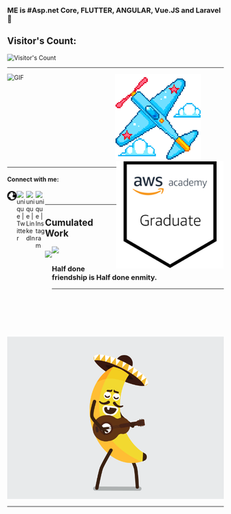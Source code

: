### ME is #Asp.net Core, FLUTTER, ANGULAR, Vue.JS and Laravel 👋

<!--
**Samyush/SAMYUSH** is a ✨ _special_ ✨ repository because its `README.md` (this file) appears on your GitHub profile.

Here are some ideas to get you started:
-->
## Visitor's Count:
![Visitor's Count](https://profile-counter.glitch.me/%7Bsamyush%7D/count.svg)

---

![Header](https://github.com/Samyush/samyush.com.np/blob/constructionIterration1/assets/aeroplanesImages/flyingObject3.gif)
<img align="left" alt="GIF" src="https://media.giphy.com/media/kbRb4eyCNC0aMz5x68/giphy.gif" width=250 />
<img align="right" alt="AWS" src="https://github.com/Samyush/SchoolAppASPv2/blob/master/SchoolAppASPv2.Identity/wwwroot/images/aws-academy-graduate-aws-academy-cloud-foundations.png" width=250 />


<!-- the below code is commented and is of github stats and can be used for later purpose -->

<!-- [![SAMYUSH's GitHub Stats](https://github-readme-stats.vercel.app/api?username=samyush&&show_icons=true&title_color=ffffff&icon_color=bb2acf&text_color=daf7dc&bg_color=151515)](https://github.com/samyush) -->

---

#### Connect with me:

[<img align="left" alt="unique" width="22px" src="https://raw.githubusercontent.com/iconic/open-iconic/master/svg/globe.svg" />][website]
[<img align="left" alt="unique | Twitter" width="22px" src="https://cdn.jsdelivr.net/npm/simple-icons@v3/icons/twitter.svg" />][twitter]
[<img align="left" alt="unique | LinkedIn" width="22px" src="https://cdn.jsdelivr.net/npm/simple-icons@v3/icons/linkedin.svg" />][linkedin]
[<img align="left" alt="unique | Instagram" width="22px" src="https://cdn.jsdelivr.net/npm/simple-icons@v3/icons/instagram.svg" />][instagram]

<br/>

<!-- <p float="left">
  <a href="https://www.instagram.com/samyush/"><img align="left" width="25" height="25" src="https://github.com/Samyush/samyush.com.np/blob/master/assets/images/insta.png"/></a>
  <a href="https://www.linkedin.com/in/samyush-m-4232a3150/"><img align="left" width="25" height="25" src="https://github.com/Samyush/samyush.com.np/blob/master/assets/images/LinkedIn-Logo.wine.png"/></a>
</p><br/> -->
<!-- &nbsp; -->


<!-- [![SAMYUSH's GitHub Stats](https://github-readme-stats.vercel.app/api?username=samyush&show_icons=true&&them=&hide_title=false)](https://github.com/samyush)
![Header](https://github.com/Samyush/samyush.com.np/blob/constructionIterration1/assets/aeroplanesImages/flyingObject3.gif) -->

---
 ## Cumulated Work
<img align="left" style="margin-top: 10px" src="https://github-readme-stats.vercel.app/api?username=samyush&theme=midnight-purple&count_private=true&show_icons=true" height=200>  
<img src="https://github-readme-stats.vercel.app/api/top-langs/?username=samyush&langs_count=3&theme=midnight-purple&show_icons=true&hide=html,css,glsl" height=200>

<!-- the below code is commented and can be used for later purpose -->

<!-- [![Top Langs](https://github-readme-stats.vercel.app/api/top-langs/?username=samyush&layout=compact&theme=radical)](https://github-readme-stats.vercel.app/api/top-langs/?username=samyush&layout=compact&theme=radical)
 -->
### Half done friendship is Half done enmity.

---

![End Banner](https://github.com/Samyush/TikTacToe_AI/blob/master/images/banana2.gif)

---
[website]: https://samyush.com.np
[twitter]: https://www.instagram.com/samyush/
[instagram]: https://instagram.com/samyush/
[linkedin]: https://www.linkedin.com/in/samyush-m-4232a3150/


